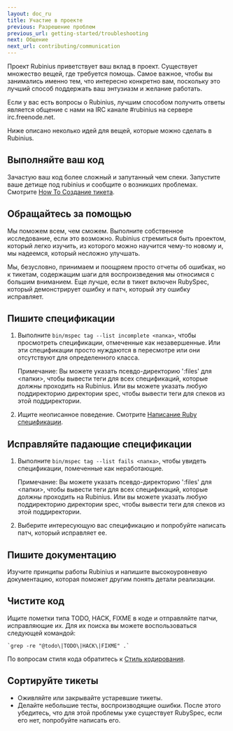 ```yaml
---
layout: doc_ru
title: Участие в проекте
previous: Разрешение проблем
previous_url: getting-started/troubleshooting
next: Общение
next_url: contributing/communication
---
```


Проект Rubinius приветствует ваш вклад в проект. Существует множество вещей,
где требуется помощь. Самое важное, чтобы вы занимались именно тем, что
интересно конкретно вам, поскольку это лучший способ поддержать ваш энтузиазм
и желание работать.

Если у вас есть вопросы о Rubinius, лучшим способом получить ответы является
общение с нами на IRC канале #rubinius на сервере irc.freenode.net.

Ниже описано неколько идей для вещей, которые можно сделать в Rubinius.


## Выполняйте ваш код

Зачастую ваш код более сложный и запутанный чем спеки. Запустите ваше детище
под rubinius и сообщите о возникших проблемах. Смотрите [How To Создание
тикета](/doc/ru/how-to/write-a-ticket).


## Обращайтесь за помощью

Мы поможем всем, чем сможем. Выполните собственное исследование, если это
возможно. Rubinius стремиться быть проектом, который легко изучить,
из которого можно научится чему-то новому и, мы надеемся, который несложно
улучшать.

Мы, безусловно, принимаем и поощряем просто отчеты об ошибках, но к тикетам,
содержащим шаги для воспроизведения мы относимся с большим вниманием. Еще
лучше, если в тикет включен RubySpec, который демонстрирует ошибку и патч,
который эту ошибку исправляет.


## Пишите спецификации

  1. Выполните `bin/mspec tag --list incomplete <папка>`, чтобы просмотреть
     спецификации, отмеченные как незавершенные. Или эти спецификации
     просто нуждаются в пересмотре или они отсутствуют для определенного
     класса.

     Примечание: Вы можете указать псевдо-директорию ':files' для \<папки\>,
     чтобы вывести теги для всех спецификаций, которые должны проходить на
     Rubinius. Или вы можете указать любую поддиректорию директории spec,
     чтобы вывести теги для спеков из этой поддиректории.

  2. Ищите неописанное поведение. Смотрите [Написание Ruby
     спецификации](/doc/ru/how-to/write-a-ruby-spec).


## Исправляйте падающие спецификации

  1. Выполните `bin/mspec tag --list fails <папка>`, чтобы увидеть спецификации,
     помеченные как неработающие.

     Примечание: Вы можете указать псевдо-директорию ':files' для \<папки\>,
     чтобы вывести теги для всех спецификаций, которые должны проходить на
     Rubinius. Или вы можете указать любую поддиректорию директории spec,
     чтобы вывести теги для спеков из этой поддиректории.

  2. Выберите интересующую вас спецификацию и попробуйте написать патч, который
     исправляет ее.


## Пишите документацию

Изучите принципы работы Rubinius и напишите высокоуровневую документацию,
которая поможет другим понять детали реализации.


## Чистите код

Ищите пометки типа TODO, HACK, FIXME в коде и отправляйте патчи, исправляющие
их. Для их поиска вы можете воспользоваться следующей командой:

    `grep -re "@todo\|TODO\|HACK\|FIXME" .`

По вопросам стиля кода обратитесь к [Стиль
кодирования](/doc/ru/contributing/style-guide/).


## Сортируйте тикеты

  * Оживляйте или закрывайте устаревшие тикеты.
  * Делайте небольшие тесты, воспроизводящие ошибки. После этого убедитесь,
    что для этой проблемы уже существует RubySpec, если его нет, попробуйте
    написать его.
